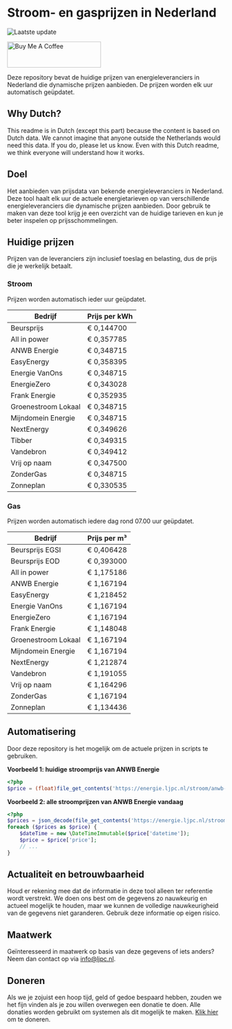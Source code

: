 # Stroom- en gasprijzen in Nederland

![Laatste update](https://img.shields.io/badge/laatste%20update-2023--04--20%2008%3A00%20CET-brightgreen)

<a href="https://www.buymeacoffee.com/Lars-" target="_blank"><img src="https://cdn.buymeacoffee.com/buttons/v2/default-orange.png" alt="Buy Me A Coffee" height="60" style="height: 60px !important;width: 217px !important;" ></a>

Deze repository bevat de huidige prijzen van energieleveranciers in Nederland die dynamische prijzen aanbieden. De prijzen worden elk uur automatisch geüpdatet.

## Why Dutch?

This readme is in Dutch (except this part) because the content is based on Dutch data. We cannot imagine that anyone outside the Netherlands would need this data. If you do, please let us know. Even with this Dutch readme, we think
everyone will understand how it works.

## Doel

Het aanbieden van prijsdata van bekende energieleveranciers in Nederland. Deze tool haalt elk uur de actuele energietarieven op van verschillende energieleveranciers die dynamische prijzen aanbieden. Door gebruik te maken van deze tool
krijg je een overzicht van de huidige tarieven en kun je beter inspelen op prijsschommelingen.

## Huidige prijzen

Prijzen van de leveranciers zijn inclusief toeslag en belasting, dus de prijs die je werkelijk betaalt.

### Stroom

Prijzen worden automatisch ieder uur geüpdatet.

 Bedrijf | Prijs per kWh 
---------|---------------
Beursprijs | € 0,144700
All in power | € 0,357785
ANWB Energie | € 0,348715
EasyEnergy | € 0,358395
Energie VanOns | € 0,348715
EnergieZero | € 0,343028
Frank Energie | € 0,352935
Groenestroom Lokaal | € 0,348715
Mijndomein Energie | € 0,348715
NextEnergy | € 0,349626
Tibber | € 0,349315
Vandebron | € 0,349412
Vrij op naam | € 0,347500
ZonderGas | € 0,348715
Zonneplan | € 0,330535


### Gas

Prijzen worden automatisch iedere dag rond 07.00 uur geüpdatet.

 Bedrijf | Prijs per m³ 
---------|--------------
Beursprijs EGSI | € 0,406428
Beursprijs EOD | € 0,393000
All in power | € 1,175186
ANWB Energie | € 1,167194
EasyEnergy | € 1,218452
Energie VanOns | € 1,167194
EnergieZero | € 1,167194
Frank Energie | € 1,148048
Groenestroom Lokaal | € 1,167194
Mijndomein Energie | € 1,167194
NextEnergy | € 1,212874
Vandebron | € 1,191055
Vrij op naam | € 1,164296
ZonderGas | € 1,167194
Zonneplan | € 1,134436


## Automatisering

Door deze repository is het mogelijk om de actuele prijzen in scripts te gebruiken.

**Voorbeeld 1: huidige stroomprijs van ANWB Energie**

```php
<?php
$price = (float)file_get_contents('https://energie.ljpc.nl/stroom/anwb-energie-nu.txt');

```

**Voorbeeld 2: alle stroomprijzen van ANWB Energie vandaag**

```php
<?php
$prices = json_decode(file_get_contents('https://energie.ljpc.nl/stroom/all-in-power-vandaag.json'),true);
foreach ($prices as $price) {
    $dateTime = new \DateTimeImmutable($price['datetime']);
    $price = $price['price'];
    // ...
}
```

## Actualiteit en betrouwbaarheid

Houd er rekening mee dat de informatie in deze tool alleen ter referentie wordt verstrekt. We doen ons best om de gegevens zo nauwkeurig en actueel mogelijk te houden, maar we kunnen de volledige nauwkeurigheid van de gegevens niet
garanderen. Gebruik deze informatie op eigen risico.

## Maatwerk

Geïnteresseerd in maatwerk op basis van deze gegevens of iets anders? Neem dan contact op
via [info@ljpc.nl](mailto:info@ljpc.nl?subject=Energie%20prijzen).

## Doneren

Als we je zojuist een hoop tijd, geld of gedoe bespaard hebben, zouden we het fijn vinden als je zou willen overwegen een
donatie te doen. Alle donaties worden gebruikt om systemen als dit mogelijk te
maken. [Klik hier](https://www.buymeacoffee.com/Lars-) om te doneren.
